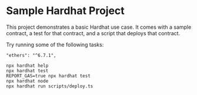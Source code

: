 # Sample Hardhat Project

This project demonstrates a basic Hardhat use case. It comes with a sample contract, a test for that contract, and a script that deploys that contract.

Try running some of the following tasks:

    "ethers": "^6.7.1",

```shell
npx hardhat help
npx hardhat test
REPORT_GAS=true npx hardhat test
npx hardhat node
npx hardhat run scripts/deploy.ts
```
